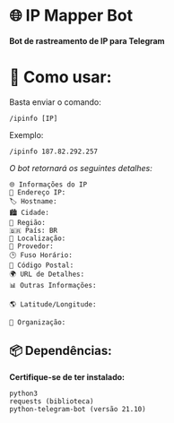 # 🌐 **IP Mapper Bot**  
**Bot de rastreamento de IP para Telegram**

# 📌 Como usar:

Basta enviar o comando:

```/ipinfo [IP]```

Exemplo:

```/ipinfo 187.82.292.257```

_O bot retornará os seguintes detalhes:_

```
🌐 Informações do IP
🔢 Endereço IP:
🏷️ Hostname:
🏙️ Cidade:
📍 Região:
🇧🇷 País: BR
📌 Localização:
🏢 Provedor:
🕒 Fuso Horário:
📍 Código Postal:
🌍 URL de Detalhes:
📊 Outras Informações:

🌎 Latitude/Longitude:

🏢 Organização:
```

## 📦 Dependências:

**Certifique-se de ter instalado:**

```
python3  
requests (biblioteca)  
python-telegram-bot (versão 21.10)
```
